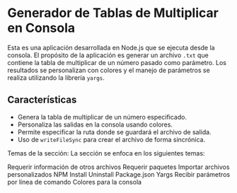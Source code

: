 # Generador de Tablas de Multiplicar en Consola

Esta es una aplicación desarrollada en Node.js que se ejecuta desde la consola.
El propósito de la aplicación es generar un archivo `.txt` que contiene la tabla de multiplicar de un número pasado como parámetro.
Los resultados se personalizan con colores y el manejo de parámetros se realiza utilizando la librería `yargs`.

## Características

- Genera la tabla de multiplicar de un número especificado.
- Personaliza las salidas en la consola usando colores.
- Permite especificar la ruta donde se guardará el archivo de salida.
- Uso de `writeFileSync` para crear el archivo de forma sincrónica.

Temas de la sección:
La sección se enfoca en los siguientes temas:

Requerir información de otros archivos
Requerir paquetes
Importar archivos personalizados
NPM
Install
Uninstall
Package.json
Yargs
Recibir parámetros por línea de comando
Colores para la consola
